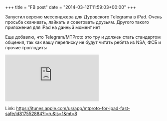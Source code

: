 +++
title = "FB post"
date = "2014-03-12T11:59:03+00:00"
+++

Запустил версию мессенджера для Дуровского Telegramа в iPad. Очень просьба скачивать, лайкать и советовать друзьям. Другого такого приложения для iPad на данный момент нет

Еще добавлю, что Telegram/MTProto это тру и должен стать стандартом общения, так как вашу переписку не будут читать ребята из NSA, ФСБ и прочие троглодиты



![Photo](https://external.xx.fbcdn.net/safe_image.php?d=AQAGV1i6q8QpAi--&w=130&h=130&url=http%3A%2F%2Fa5.mzstatic.com%2Fus%2Fr30%2FPurple4%2Fv4%2Fb3%2Fc1%2F84%2Fb3c18428-1baf-fc32-fd66-90a28cce2f21%2Fmzl.dnqgfixv.png&cfs=1&_nc_hash=AQBjYFR54UbFeQTm)


Link: https://itunes.apple.com/us/app/mtproto-for-ipad-fast-safe/id817552884?l=ru&ls=1&mt=8
